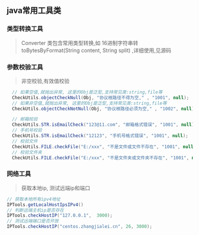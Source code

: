 
## java常用工具类 

### 类型转换工具 
> Converter 类包含常用类型转换,如 16进制字符串转 toBytesByFormat(String content, String split) ,详细使用,见源码 

### 参数校验工具 
> 非空校验,有效值校验 
``` java 
  // 如果空值,就抛出异常, 这里的Obj是泛型,支持常见类:string,file等
  CheckUtils.objectCheckNull(Obj, "协议根路径不得为空," , "1001", null);
  // 如果非空值,就抛出异常, 这里的Obj是泛型,支持常见类:string,file等
  CheckUtils.objectCheckNotNull(Obj, "协议根路径必须为空," , "1002", null);

  // 邮箱校验 
  CheckUtils.STR.isEmailCheck("123@11.com", "邮箱格式错误", "1001", null);
  // 手机号校验 
  CheckUtils.STR.isEmailCheck("12123", "手机号格式错误", "1001", null);
  // 校验文件
  CheckUtils.FILE.checkFile("E:/xxx", "不是文件或文件不存在", "1001", null);
  // 校验文件夹
  CheckUtils.FILE.checkFile("E:/xxx", "不是文件夹或文件夹不存在", "1001", null);
```

### 网络工具
> 获取本地ip, 测试远端ip和端口 
``` java 
// 获取本地所有ipv4地址 
IPTools.getLocalHostIpsIPv4()
// 判断远端主机ip是否存在
IPTools.checkHostIP("127.0.0.1",  3000);
// 测试远端端口是否开放 
IPTools.checkHostIP("centos.zhangjialei.cn", 26, 3000);
``` 